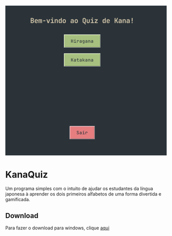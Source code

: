 ![alt text](https://github.com/giuskywalker/KanaQuiz/blob/main/images/2025-02-11_15-02-37.png)

# KanaQuiz
Um programa simples com o intuito de ajudar os estudantes da língua japonesa à aprender os dois primeiros alfabetos de uma forma divertida e gamificada.

## Download
Para fazer o download para windows, clique [aqui](https://github.com/giuskywalker/KanaQuiz/releases/tag/v1.0.0/kanaquiz.exe)
